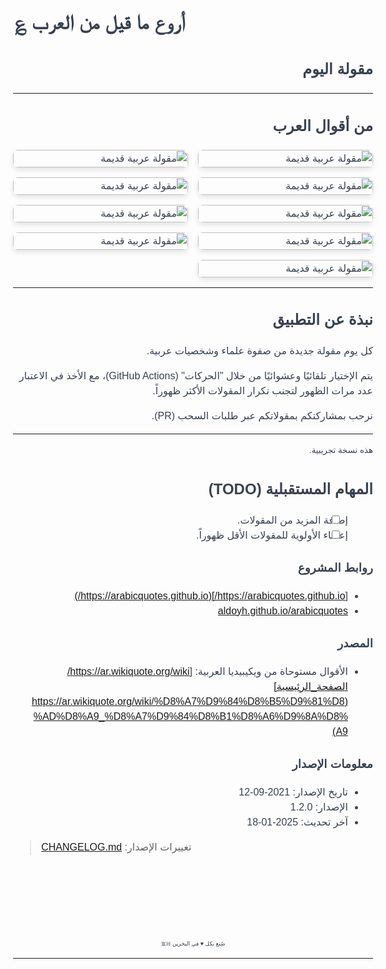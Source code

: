 # أروع ما قيل من العرب ؏

<div style="direction: rtl; text-align: right">

## مقولة اليوم
<!-- QUOTE:START -->

<!-- QUOTE:END -->

---

## من أقوال العرب

<div id="gallery" style="display: grid; grid-template-columns: repeat(auto-fit, minmax(200px, 1fr)); grid-gap: 1rem;">

<img src="https://i.ibb.co/7CFzDHp/Photo-Real-a-magical-ancient-scroll-in-a-dark-temple-streak-of-1.jpg" alt="مقولة عربية قديمة" style="width:100%; height:auto;">
<img src="https://i.ibb.co/NnFpS1Z/Photo-Real-a-magical-ancient-scroll-in-a-dark-temple-streak-of-0.jpg" alt="مقولة عربية قديمة" style="width:100%; height:auto;">
<img src="https://i.ibb.co/YLLXFz7/Photo-Real-a-magical-ancient-scroll-in-a-dark-temple-streak-of-4.jpg" alt="مقولة عربية قديمة" style="width:100%; height:auto;">
<img src="https://i.ibb.co/Z2PgV09/Photo-Real-a-magical-ancient-scroll-in-a-dark-temple-streak-of-5.jpg" alt="مقولة عربية قديمة" style="width:100%; height:auto;">
<img src="https://i.ibb.co/HV1tCpZ/Photo-Real-a-magical-ancient-scroll-in-a-dark-temple-streak-of-6.jpg" alt="مقولة عربية قديمة" style="width:100%; height:auto;">
<img src="https://i.ibb.co/bHP93gw/Photo-Real-a-magical-ancient-scroll-in-a-dark-temple-streak-of-7.jpg" alt="مقولة عربية قديمة" style="width:100%; height:auto;">
<img src="https://i.ibb.co/ZJ9Vb0Y/Photo-Real-the-daily-quote-0.jpg" alt="مقولة عربية قديمة" style="width:100%; height:auto;">
<img src="https://i.ibb.co/sFs2LTF/Photo-Real-the-daily-quote-2.jpg" alt="مقولة عربية قديمة" style="width:100%; height:auto;">
<img src="https://i.ibb.co/Ms2KVnb/Photo-Real-the-daily-quote-1.jpg" alt="مقولة عربية قديمة" style="width:100%; height:auto;">

</div>

<hr>

## نبذة عن التطبيق

كل يوم مقولة جديدة من صفوة علماء وشخصيات عربية.

يتم الإختيار تلقائيًا وعشوائيًا من خلال "الحركات" (GitHub Actions)، مع الأخذ في الاعتبار عدد مرات الظهور لتجنب تكرار المقولات الأكثر ظهوراً.

نرحب بمشاركتكم بمقولاتكم عبر طلبات السحب (PR).

---

<small>هذه نسخة تجريبية.</small>

## المهام المستقبلية (TODO)

- [ ] إضافة المزيد من المقولات.
- [ ] إعطاء الأولوية للمقولات الأقل ظهوراً.

### روابط المشروع

- [https://arabicquotes.github.io/](https://arabicquotes.github.io/)
- [aldoyh.github.io/arabicquotes](https://aldoyh.github.io/arabicquotes)

### المصدر

- الأقوال مستوحاة من ويكيبيديا العربية: [https://ar.wikiquote.org/wiki/الصفحة_الرئيسية](https://ar.wikiquote.org/wiki/%D8%A7%D9%84%D8%B5%D9%81%D8%AD%D8%A9_%D8%A7%D9%84%D8%B1%D8%A6%D9%8A%D8%A9)

### معلومات الإصدار

- تاريخ الإصدار: 2021-09-12
- الإصدار: 1.2.0
- آخر تحديث: 2025-01-18

</div>
</div>

> تغييرات الإصدار: [CHANGELOG.md](../CHANGELOG.md)

<br />
<br />
<br />
<br />
<br />

<summary>
<div style="font-size: 9px; text-align: center;">صُنع بكل ♥️ في البحرين 🇧🇭</div>
</summary>

---

<style type="text/css">
@import url('https://fonts.googleapis.com/css2?family=Cairo:wght@200;300;400;600;700;900&display=swap');
body {
    font-family: 'Cairo', sans-serif;
    font-size: 1rem;
    line-height: 1.5;
    color: #374151;
    text-align: right;
    background-image: url(https://github.com/aldoyh/arabicquotes/blob/master/assets/PhotoReal_scroll_0.jpg?raw%3Dtrue);
    background-repeat: no-repeat;
    background-size: cover;
    background-position: center;
    background-attachment: fixed;
    direction: rtl;
}

#gallery img {
    border-radius: 8px; /* إضافة انحناء بسيط للصور */
    box-shadow: 0 4px 8px rgba(0, 0, 0, 0.1); /* إضافة ظل بسيط للصور */
    transition: transform 0.3s ease; /* إضافة تأثير الانتقال عند التحويم */
}

#gallery img:hover {
    transform: scale(1.05); /* تكبير الصور قليلاً عند التحويم */
}

body {
    font-family: 'Cairo', sans-serif;
    font-size: 1rem;
    line-height: 1.5;
    color: #374151;
    text-align: left;
    background-image: url(https://github.com/aldoyh/arabicquotes/blob/master/assets/PhotoReal_scroll_0.jpg?raw%3Dtrue);
    background-repeat: no-repeat;
    background-size: cover;
    background-position: center;
    background-attachment: fixed;
    direction: rtl;
}
.quote-of-the-day {
    margin-top: 50px;
    margin-bottom: 50px;
}
.quote-header {
    width: 100%;
    text-align: left;
}
.quote-footer {
    width: 100%;
    text-align: right;
}
.quote-text {
    font-size: 1.5rem;
    font-weight: 600;
    line-height: 1.2;
    margin-bottom: 0.75rem;
    /* color: #374151; */
}
.quote-author {
    font-size: 1rem;
    font-weight: 500;
    color: #6B7280;
}
.quote-date {
    font-size: 0.75rem;
    font-weight: 500;
    color: orange;
}
.quote-content {
    width: 100%;
    text-align: right;
}
.quote-content p {
    font-size: 1.5rem;
    font-weight: 600;
    line-height: 1.2;
    margin-bottom: 0.75rem;
    color: #374151;
}
.quote-content a {
    color: #374151;
}
.quote-content a:hover {
    color: #374151;
    text-decoration: underline;
}
.quote-content a:visited {
    color: #374151;
}
.quote-content a:active {
    color: #374151;
}
.quote-content a:focus {
    color: #374151;
}
.quote-content a:link {
    color: #374151;
}
.quote-content a:target {
    color: #374151;
}
.quote-content a:-webkit-any-link {
    color: #374151;
}
.quote-content a:-webkit-any-link:visited {
    color: #374151;
}
.quote-content a:-webkit-any-link:hover {
    color: #374151;
    text-decoration: underline;
}
.quote-content a:-webkit-any-link:active {
    color: #374151;
}
.quote-content a:-webkit-any-link:focus {
    color: #374151;
}

</style>
